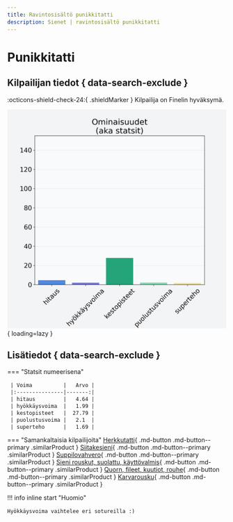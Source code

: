 ```yaml
---
title: Ravintosisältö punikkitatti
description: Sienet | ravintosisältö punikkitatti
---
```


# Punikkitatti


## Kilpailijan tiedot { data-search-exclude }

:octicons-shield-check-24:{ .shieldMarker } Kilpailija on Finelin hyväksymä.

![Punikkitatti](./images/punikkitatti.png){ loading=lazy }

## Lisätiedot { data-search-exclude }
=== "Statsit numeerisena"

     | Voima          |   Arvo |
     |:---------------|-------:|
     | hitaus         |   4.64 |
     | hyökkäysvoima  |   1.99 |
     | kestopisteet   |  27.79 |
     | puolustusvoima |   2.1  |
     | superteho      |   1.69 |

=== "Samankaltaisia kilpailijoita"
    [Herkkutatti](/herkkutatti){ .md-button .md-button--primary .similarProduct }
    [Siitakesieni](/siitakesieni){ .md-button .md-button--primary .similarProduct }
    [Suppilovahvero](/suppilovahvero){ .md-button .md-button--primary .similarProduct }
    [Sieni rouskut, suolattu, käyttövalmis](/sieni-rouskut-suolattu-kayttovalmis){ .md-button .md-button--primary .similarProduct }
    [Quorn, fileet, kuutiot, rouhe](/quorn-fileet-kuutiot-rouhe){ .md-button .md-button--primary .similarProduct }
    [Karvarousku](/karvarousku){ .md-button .md-button--primary .similarProduct }

!!! info inline start "Huomio"

    Hyökkäysvoima vaihtelee eri sotureilla :)
